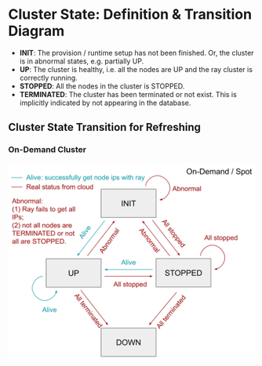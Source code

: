 # Cluster State: Definition & Transition Diagram

* **INIT**: The provision / runtime setup has not been finished. Or, the cluster is in abnormal states, e.g. partially UP.
* **UP**: The cluster is healthy, i.e. all the nodes are UP and the ray cluster is correctly running.
* **STOPPED**: All the nodes in the cluster is STOPPED.
* **TERMINATED**: The cluster has been terminated or not exist. This is implicitly indicated by not appearing in the database.

## Cluster State Transition for Refreshing
### On-Demand Cluster
<!-- Image edited in https://docs.google.com/presentation/d/1PFNw6OYnr5rh4gKPvg43nmP_t1W0AXvyjszE7nNHPQ0/edit?usp=sharing -->
![Transition Diagram for On Demand](figures/cluster-state-transition.svg)
